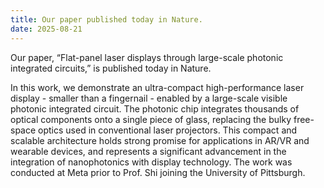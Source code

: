 ```yaml
---
title: Our paper published today in Nature. 
date: 2025-08-21
---
```


Our paper, “Flat-panel laser displays through large-scale photonic integrated circuits,” is published today in Nature. 
<!--more-->

In this work, we demonstrate an ultra-compact high-performance laser display - smaller than a fingernail - enabled by a large-scale visible photonic integrated circuit. The photonic chip integrates thousands of optical components onto a single piece of glass, replacing the bulky free-space optics used in conventional laser projectors. This compact and scalable architecture holds strong promise for applications in AR/VR and wearable devices, and represents a significant advancement in the integration of nanophotonics with display technology. The work was conducted at Meta prior to Prof. Shi joining the University of Pittsburgh.
